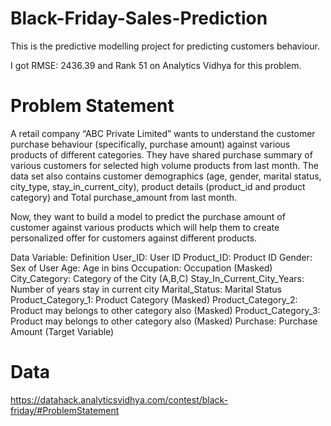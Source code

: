 # Black-Friday-Sales-Prediction
This is the predictive modelling project for predicting customers behaviour. 

I got RMSE: 2436.39 and Rank 51 on Analytics Vidhya for this problem.

# Problem Statement

A retail company “ABC Private Limited” wants to understand the customer purchase behaviour (specifically, purchase amount) against various products of different categories. They have shared purchase summary of various customers for selected high volume products from last month.
The data set also contains customer demographics (age, gender, marital status, city_type, stay_in_current_city), product details (product_id and product category) and Total purchase_amount from last month.

Now, they want to build a model to predict the purchase amount of customer against various products which will help them to create personalized offer for customers against different products.

Data
Variable:	Definition
User_ID:	User ID
Product_ID:	Product ID
Gender:	Sex of User
Age:	Age in bins
Occupation:	Occupation (Masked)
City_Category:	Category of the City (A,B,C)
Stay_In_Current_City_Years:	Number of years stay in current city
Marital_Status:	Marital Status
Product_Category_1:	Product Category (Masked)
Product_Category_2:	Product may belongs to other category also (Masked)
Product_Category_3:	Product may belongs to other category also (Masked)
Purchase:	Purchase Amount (Target Variable)

# Data
https://datahack.analyticsvidhya.com/contest/black-friday/#ProblemStatement
